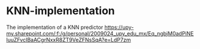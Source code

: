 # KNN-implementation
The implementation of a KNN predictor
https://upy-my.sharepoint.com/:f:/g/personal/2009024_upy_edu_mx/Eq_ngbjM0adPiNEluuZFvcIBaACgrNxxR8ZT9VeZFNsSqA?e=LdP7zm
